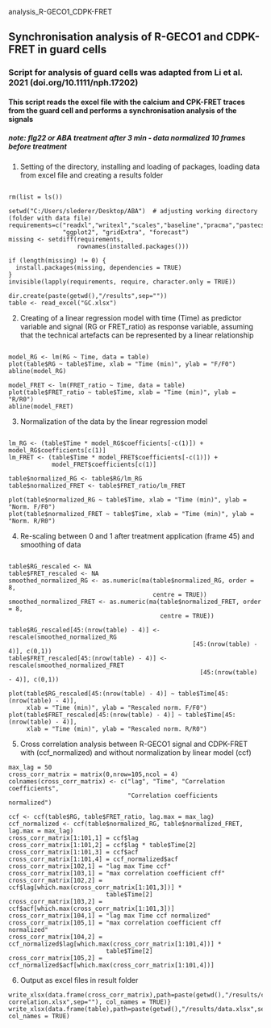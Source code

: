 analysis_R-GECO1_CDPK-FRET
## Synchronisation analysis of R-GECO1 and CDPK-FRET in guard cells

### Script for analysis of guard cells was adapted from Li et al. 2021 (doi.org/10.1111/nph.17202)

#### This script reads the excel file with the calcium and CPK-FRET traces from the guard cell and performs a synchronisation analysis of the signals

##### note: flg22 or ABA treatment after 3 min - data normalized 10 frames before treatment

1.  Setting of the directory, installing and loading of packages, loading data from excel file and creating a results folder

```{r part1}

rm(list = ls())

setwd("C:/Users/slederer/Desktop/ABA")  # adjusting working directory (folder with data file)
requirements=c("readxl","writexl","scales","baseline","pracma","pastecs","plotly","stats", 
               "ggplot2", "gridExtra", "forecast")
missing <- setdiff(requirements,
                   rownames(installed.packages()))

if (length(missing) != 0) {
  install.packages(missing, dependencies = TRUE)
}
invisible(lapply(requirements, require, character.only = TRUE))

dir.create(paste(getwd(),"/results",sep=""))
table <- read_excel("GC.xlsx")

```

2.  Creating of a linear regression model with time (Time) as predictor variable and signal (RG or FRET_ratio) as response variable, assuming that the technical artefacts can be represented by a linear relationship

```{r part2}

model_RG <- lm(RG ~ Time, data = table)
plot(table$RG ~ table$Time, xlab = "Time (min)", ylab = "F/F0")
abline(model_RG)

model_FRET <- lm(FRET_ratio ~ Time, data = table)
plot(table$FRET_ratio ~ table$Time, xlab = "Time (min)", ylab = "R/R0")
abline(model_FRET)

```

3.  Normalization of the data by the linear regression model 

```{r part3}

lm_RG <- (table$Time * model_RG$coefficients[-c(1)]) + model_RG$coefficients[c(1)]
lm_FRET <- (table$Time * model_FRET$coefficients[-c(1)]) + 
            model_FRET$coefficients[c(1)]

table$normalized_RG <- table$RG/lm_RG
table$normalized_FRET <- table$FRET_ratio/lm_FRET

plot(table$normalized_RG ~ table$Time, xlab = "Time (min)", ylab = "Norm. F/F0")
plot(table$normalized_FRET ~ table$Time, xlab = "Time (min)", ylab = "Norm. R/R0")

```

4.  Re-scaling between 0 and 1 after treatment application (frame 45) and smoothing of data

```{r part4}

table$RG_rescaled <- NA
table$FRET_rescaled <- NA
smoothed_normalized_RG <- as.numeric(ma(table$normalized_RG, order = 8, 
                                        centre = TRUE))
smoothed_normalized_FRET <- as.numeric(ma(table$normalized_FRET, order = 8, 
                                          centre = TRUE))

table$RG_rescaled[45:(nrow(table) - 4)] <- rescale(smoothed_normalized_RG
                                                   [45:(nrow(table) - 4)], c(0,1))
table$FRET_rescaled[45:(nrow(table) - 4)] <- rescale(smoothed_normalized_FRET
                                                     [45:(nrow(table) - 4)], c(0,1))

plot(table$RG_rescaled[45:(nrow(table) - 4)] ~ table$Time[45:(nrow(table) - 4)], 
     xlab = "Time (min)", ylab = "Rescaled norm. F/F0")
plot(table$FRET_rescaled[45:(nrow(table) - 4)] ~ table$Time[45:(nrow(table) - 4)], 
     xlab = "Time (min)", ylab = "Rescaled norm. R/R0")
```

5.  Cross correlation analysis between R-GECO1 signal and CDPK-FRET with (ccf_normalized) and without normalization by linear model (ccf)

```{r part5}
max_lag = 50
cross_corr_matrix = matrix(0,nrow=105,ncol = 4)
colnames(cross_corr_matrix) <- c("lag", "Time", "Correlation coefficients", 
                                 "Correlation coefficients normalized")

ccf <- ccf(table$RG, table$FRET_ratio, lag.max = max_lag) 
ccf_normalized <- ccf(table$normalized_RG, table$normalized_FRET, lag.max = max_lag)
cross_corr_matrix[1:101,1] = ccf$lag
cross_corr_matrix[1:101,2] = ccf$lag * table$Time[2]
cross_corr_matrix[1:101,3] = ccf$acf
cross_corr_matrix[1:101,4] = ccf_normalized$acf
cross_corr_matrix[102,1] = "lag max Time ccf"
cross_corr_matrix[103,1] = "max correlation coefficient cff"
cross_corr_matrix[102,2] = ccf$lag[which.max(cross_corr_matrix[1:101,3])] * 
                           table$Time[2]
cross_corr_matrix[103,2] = ccf$acf[which.max(cross_corr_matrix[1:101,3])] 
cross_corr_matrix[104,1] = "lag max Time ccf normalized"
cross_corr_matrix[105,1] = "max correlation coefficient cff normalized"
cross_corr_matrix[104,2] = ccf_normalized$lag[which.max(cross_corr_matrix[1:101,4])] * 
                           table$Time[2]
cross_corr_matrix[105,2] = ccf_normalized$acf[which.max(cross_corr_matrix[1:101,4])] 

```

6.  Output as excel files in result folder

```{r part6}
write_xlsx(data.frame(cross_corr_matrix),path=paste(getwd(),"/results/cross correlation.xlsx",sep=""), col_names = TRUE)}
write_xlsx(data.frame(table),path=paste(getwd(),"/results/data.xlsx",sep=""), col_names = TRUE)
```
